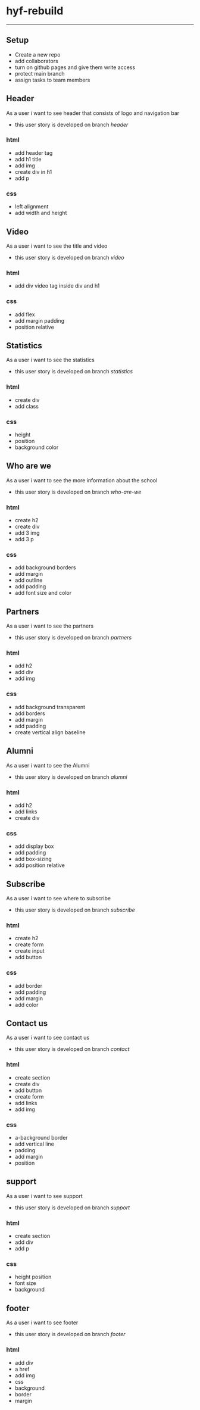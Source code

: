 # hyf-rebuild

<!-- describe your project -->

---

## Setup

- Create a  new repo
- add collaborators
- turn on github pages and give them write access
- protect main branch
- assign tasks to team members

## Header

As a user i want to see header that consists of logo and navigation bar

- this user story is developed on branch _header_

### html

- add header tag
- add h1 title
- add img
- create div in h1
- add p

### css

- left alignment
- add width and height

## Video

As a user i want to see the title and video

- this user story is developed on branch _video_

### html

- add div video tag inside div and h1
  
### css

- add flex
- add margin padding
- position relative

## Statistics

As a user i want to see the statistics

- this user story is developed on branch _statistics_

### html

- create div
- add class

### css

- height
- position
- background color

## Who are we

As a user i want to see the more information about the school

- this user story is developed on branch _who-are-we_

### html

- create h2
- create div
- add 3 img
- add 3 p
  
### css

- add background borders
- add margin
- add outline
- add padding
- add font size and color

## Partners

As a user i want to see the partners

- this user story is developed on branch _partners_

### html

- add h2
- add div
- add img

### css

- add background transparent
- add borders
- add margin
- add padding
- create vertical align baseline
  
## Alumni

  As a user i want to see the Alumni

- this user story is developed on branch _alumni_
  
### html

- add h2
- add links
- create div
  
### css

- add display box
- add padding
- add box-sizing
- add position relative
  
## Subscribe

As a user i want to see where to subscribe

- this user story is developed on branch _subscribe_

### html

- create h2
- create form
- create input
- add button
  
### css

- add border
- add padding
- add margin
- add color

## Contact us

As a user i want to see contact us

- this user story is developed on branch _contact_

### html

- create section
- create div
- add button
- create form
- add links
- add img

### css

- a-background border
- add vertical line
- padding
- add margin
- position

## support

As a user i want to see support

- this user story is developed on branch _support_

### html

- create section
- add div
- add p

### css

- height position
- font size
- background

## footer

As a user i want to see footer

- this user story is developed on branch _footer_

### html

- add div
- a href
- add img
- css
- background
- border
- margin
